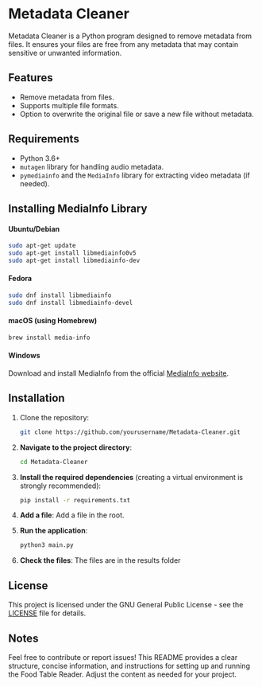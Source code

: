 # Metadata Cleaner

Metadata Cleaner is a Python program designed to remove metadata from files. It ensures your files are free from any metadata that may contain sensitive or unwanted information.

## Features

- Remove metadata from files.
- Supports multiple file formats.
- Option to overwrite the original file or save a new file without metadata.

## Requirements

- Python 3.6+
- `mutagen` library for handling audio metadata.
- `pymediainfo` and the `MediaInfo` library for extracting video metadata (if needed).

## Installing MediaInfo Library

#### Ubuntu/Debian

```bash
sudo apt-get update
sudo apt-get install libmediainfo0v5
sudo apt-get install libmediainfo-dev
```

#### Fedora

```bash
sudo dnf install libmediainfo
sudo dnf install libmediainfo-devel
```

#### macOS (using Homebrew)

```bash
brew install media-info
```

#### Windows

Download and install MediaInfo from the official [MediaInfo website](https://mediaarea.net/en/MediaInfo/Download/Windows).

## Installation

1. Clone the repository:

    ```bash
    git clone https://github.com/yourusername/Metadata-Cleaner.git
   ```

2. **Navigate to the project directory**:
   ```bash
   cd Metadata-Cleaner
   ```   

3. **Install the required dependencies** (creating a virtual environment is strongly recommended):
   ```bash
   pip install -r requirements.txt
   ```

4. **Add a file**: Add a file in the root.

5. **Run the application**:
   ```bash
   python3 main.py
   ```
6. **Check the files**: The files are in the results folder


## License
This project is licensed under the GNU General Public License - see the [LICENSE](LICENSE) file for details.

## Notes
Feel free to contribute or report issues! This README provides a clear structure, concise information, and instructions for setting up and running the Food Table Reader. Adjust the content as needed for your project.